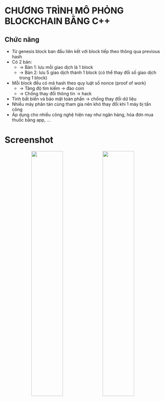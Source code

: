 # CHƯƠNG TRÌNH MÔ PHỎNG BLOCKCHAIN BẰNG C++

<!--## Link bài viết: [Xem tại đây](https://www.facebook.com/groups/116078792627399/permalink/1425201805048418/?rdid=XusG0jcgLmKJ0mA9#)-->

## Chức năng
- Từ genesis block ban đầu liên kết với block tiếp theo thông qua previous hash
- Có 2 bản:
  - -> Bản 1: lưu mỗi giao dịch là 1 block
  - -> Bản 2: lưu 5 giao dịch thành 1 block (có thể thay đổi số giao dịch trong 1 block)
- Mỗi block đều có mã hash theo quy luật số nonce (proof of work)
  - -> Tăng độ tìm kiếm -> đào coin
  - -> Chống thay đổi thông tin -> hack
- Tính bất biến vả bảo mật toàn phần -> chống thay đổi dữ liệu
- Nhiều máy phân tán cùng tham gia nên khó thay đổi khi 1 máy bị tấn công 
- Áp dụng cho nhiều công nghệ hiện nay như ngân hàng, hóa đơn mua thuốc bằng app, ...   
  
# Screenshot 

<p align="center">
  <img src="https://github.com/user-attachments/assets/e6c4a405-6bf3-4412-828c-a3a1da684333" width="45%" />
  <img src="https://github.com/user-attachments/assets/883960d6-697a-4aac-8b47-650b0e38cb21" width="45%" />
</p>

